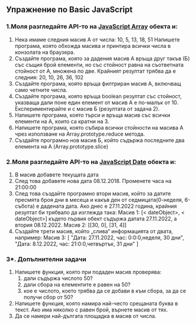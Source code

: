 ## Упражнение по Basic JavaScript

### 1.Моля разгледайте API-то на [JavaScript Array](https://developer.mozilla.org/en-US/docs/Web/JavaScript/Reference/Global_Objects/Array)  обекта и:

1.  Нека имаме следния масив А от числа:
10, 5, 13, 18, 51
Напишете програма, която обхожда масива и принтира всички числа в конзолата на браузера.
2.  Създайте програма, която за дадения масив А връща друг такъв (Б) със същия брой елементи, но със стойност равна на съответната стойност от А, множена по две. Крайният резултат трябва да е следния: 20, 10, 26, 36, 102
3.  Създайте програма, която връща филтриран масив А, включващ само четните числа.
4.  Създайте програма, която връща boolean резултат със стойност, указваща дали поне един елемент от масив А е по-малък от 10. Експериментирайте и с масив Б (резултата от задача 2).
5.  Напишете програма, която търси и връща масив със всички елементи на А, които са кратни на 3.
6.  Напишете програма, която събира всички стойности на масива А  чрез използване на Array.prototype.reduce метода.
7.  Създайте програмно нов масив Б, който съдържа последните два елемента на А (Array.prototype.slice)

### 2.Моля разгледайте API-то на [JavaScript Date](https://developer.mozilla.org/en-US/docs/Web/JavaScript/Reference/Global_Objects/Date)  обекта и:

1.  В масив добавете текущата дата
2.  След това добавете  нова дата 08.12.2018. Променете часа на 21:00:00
3.  След това създайте програмно втори масив, който за датите пресмята броя дни в месеца и какъв ден от седмицата(0-неделя, 6-събота) е дадената дата.
Ако днес е 27.11.2022 година, крайния резултат би трябвало да изглежда така:
Масив 1: [< dateObject>, < dateObject>]  където  първия  обект  съдържа  датата 27.11.2022, а втория 08.12.2022.
Масив 2: [[30, 0], [31, 4]]
4.  Създайте трети масив, който „слива“ информацията от двата, например:
Масив 3: [
"Дата: 27.11.2022, час: 0:0:0,неделя, 30 дни",
"Дата: 8.12.2022, час: 21:0:0,четвъртък, 31 дни"
]

### 3*. Допълнителни задачи
1. Напишете функция, която при подаден масив проверява:
	1. дали съдържа числото 50?
	2. дали сбора на елементите е равен на 50?
	3. кое е числото, което трябва да се добави в към сбора, за да се получи сбор от 50?
2. Напишете функция, която намира най-често срещаната буква в текст. Ако има няколко с равен брой, върнете масив от тях.
3. Да се намери най-дългата площадка в масив от числа.